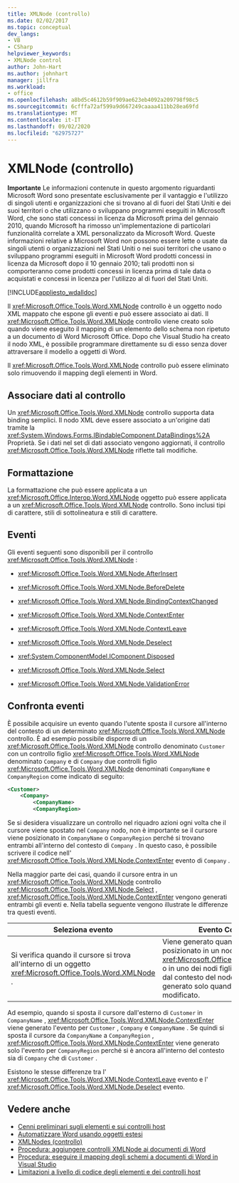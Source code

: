 ```yaml
---
title: XMLNode (controllo)
ms.date: 02/02/2017
ms.topic: conceptual
dev_langs:
- VB
- CSharp
helpviewer_keywords:
- XMLNode control
author: John-Hart
ms.author: johnhart
manager: jillfra
ms.workload:
- office
ms.openlocfilehash: a8bd5c4612b59f909ae623eb4092a209798f98c5
ms.sourcegitcommit: 6cfffa72af599a9d667249caaaa411bb28ea69fd
ms.translationtype: MT
ms.contentlocale: it-IT
ms.lasthandoff: 09/02/2020
ms.locfileid: "62975727"
---
```

# <a name="xmlnode-control"></a>XMLNode (controllo)
  **Importante** Le informazioni contenute in questo argomento riguardanti Microsoft Word sono presentate esclusivamente per il vantaggio e l'utilizzo di singoli utenti e organizzazioni che si trovano al di fuori del Stati Uniti e dei suoi territori o che utilizzano o sviluppano programmi eseguiti in Microsoft Word, che sono stati concessi in licenza da Microsoft prima del gennaio 2010, quando Microsoft ha rimosso un'implementazione di particolari funzionalità correlate a XML personalizzato da Microsoft Word. Queste informazioni relative a Microsoft Word non possono essere lette o usate da singoli utenti o organizzazioni nel Stati Uniti o nei suoi territori che usano o sviluppano programmi eseguiti in Microsoft Word prodotti concessi in licenza da Microsoft dopo il 10 gennaio 2010; tali prodotti non si comporteranno come prodotti concessi in licenza prima di tale data o acquistati e concessi in licenza per l'utilizzo al di fuori del Stati Uniti.

 [!INCLUDE[appliesto_wdalldoc](../vsto/includes/appliesto-wdalldoc-md.md)]

 Il <xref:Microsoft.Office.Tools.Word.XMLNode> controllo è un oggetto nodo XML mappato che espone gli eventi e può essere associato ai dati. Il <xref:Microsoft.Office.Tools.Word.XMLNode> controllo viene creato solo quando viene eseguito il mapping di un elemento dello schema non ripetuto a un documento di Word Microsoft Office. Dopo che Visual Studio ha creato il nodo XML, è possibile programmare direttamente su di esso senza dover attraversare il modello a oggetti di Word.

 Il <xref:Microsoft.Office.Tools.Word.XMLNode> controllo può essere eliminato solo rimuovendo il mapping degli elementi in Word.

## <a name="bind-data-to-the-control"></a>Associare dati al controllo
 Un <xref:Microsoft.Office.Tools.Word.XMLNode> controllo supporta data binding semplici. Il nodo XML deve essere associato a un'origine dati tramite la <xref:System.Windows.Forms.IBindableComponent.DataBindings%2A> Proprietà. Se i dati nel set di dati associato vengono aggiornati, il controllo <xref:Microsoft.Office.Tools.Word.XMLNode> riflette tali modifiche.

## <a name="formatting"></a>Formattazione
 La formattazione che può essere applicata a un <xref:Microsoft.Office.Interop.Word.XMLNode> oggetto può essere applicata a un <xref:Microsoft.Office.Tools.Word.XMLNode> controllo. Sono inclusi tipi di carattere, stili di sottolineatura e stili di carattere.

## <a name="events"></a>Eventi
 Gli eventi seguenti sono disponibili per il controllo <xref:Microsoft.Office.Tools.Word.XMLNode> :

- <xref:Microsoft.Office.Tools.Word.XMLNode.AfterInsert>

- <xref:Microsoft.Office.Tools.Word.XMLNode.BeforeDelete>

- <xref:Microsoft.Office.Tools.Word.XMLNode.BindingContextChanged>

- <xref:Microsoft.Office.Tools.Word.XMLNode.ContextEnter>

- <xref:Microsoft.Office.Tools.Word.XMLNode.ContextLeave>

- <xref:Microsoft.Office.Tools.Word.XMLNode.Deselect>

- <xref:System.ComponentModel.IComponent.Disposed>

- <xref:Microsoft.Office.Tools.Word.XMLNode.Select>

- <xref:Microsoft.Office.Tools.Word.XMLNode.ValidationError>

## <a name="compare-events"></a>Confronta eventi
 È possibile acquisire un evento quando l'utente sposta il cursore all'interno del contesto di un determinato <xref:Microsoft.Office.Tools.Word.XMLNode> controllo. È ad esempio possibile disporre di un <xref:Microsoft.Office.Tools.Word.XMLNode> controllo denominato `Customer` con un controllo figlio <xref:Microsoft.Office.Tools.Word.XMLNode> denominato `Company` e di `Company` due controlli figlio <xref:Microsoft.Office.Tools.Word.XMLNode> denominati `CompanyName` e `CompanyRegion` come indicato di seguito:

```xml
<Customer>
    <Company>
        <CompanyName>
        <CompanyRegion>
```

 Se si desidera visualizzare un controllo nel riquadro azioni ogni volta che il cursore viene spostato nel `Company` nodo, non è importante se il cursore viene posizionato in `CompanyName` o `CompanyRegion` perché si trovano entrambi all'interno del contesto di `Company` . In questo caso, è possibile scrivere il codice nell' <xref:Microsoft.Office.Tools.Word.XMLNode.ContextEnter> evento di `Company` .

 Nella maggior parte dei casi, quando il cursore entra in un <xref:Microsoft.Office.Tools.Word.XMLNode> controllo <xref:Microsoft.Office.Tools.Word.XMLNode.Select> , <xref:Microsoft.Office.Tools.Word.XMLNode.ContextEnter> vengono generati entrambi gli eventi e. Nella tabella seguente vengono illustrate le differenze tra questi eventi.

|Seleziona evento|Evento ContextEnter|
|------------------|------------------------|
|Si verifica quando il cursore si trova all'interno di un oggetto <xref:Microsoft.Office.Tools.Word.XMLNode> .|Viene generato quando il cursore viene posizionato in un nodo <xref:Microsoft.Office.Tools.Word.XMLNode> o in uno dei nodi figlio, da un'area esterna dal contesto del nodo. In altre parole, viene generato solo quando il contesto viene modificato.|

 Ad esempio, quando si sposta il cursore dall'esterno di `Customer` in `CompanyName` , <xref:Microsoft.Office.Tools.Word.XMLNode.ContextEnter> viene generato l'evento per `Customer` , `Company` e `CompanyName` . Se quindi si sposta il cursore da `CompanyName` a `CompanyRegion` , <xref:Microsoft.Office.Tools.Word.XMLNode.ContextEnter> viene generato solo l'evento per `CompanyRegion` perché si è ancora all'interno del contesto sia di `Company` che di `Customer` .

 Esistono le stesse differenze tra l' <xref:Microsoft.Office.Tools.Word.XMLNode.ContextLeave> evento e l' <xref:Microsoft.Office.Tools.Word.XMLNode.Deselect> evento.

## <a name="see-also"></a>Vedere anche
- [Cenni preliminari sugli elementi e sui controlli host](../vsto/host-items-and-host-controls-overview.md)
- [Automatizzare Word usando oggetti estesi](../vsto/automating-word-by-using-extended-objects.md)
- [XMLNodes (controllo)](../vsto/xmlnodes-control.md)
- [Procedura: aggiungere controlli XMLNode ai documenti di Word](../vsto/how-to-add-xmlnode-controls-to-word-documents.md)
- [Procedura: eseguire il mapping degli schemi a documenti di Word in Visual Studio](../vsto/how-to-map-schemas-to-word-documents-inside-visual-studio.md)
- [Limitazioni a livello di codice degli elementi e dei controlli host](../vsto/programmatic-limitations-of-host-items-and-host-controls.md)
